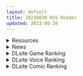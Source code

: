 ```yaml
---
layout: default
title: 20230830 RSS Reader
updated: 2023-08-30
---
```


<details class='content-parent'>
<summary>
Resources
</summary>
<details class='content-child'>
<summary>
<span class='rss-title'> [RJ01041393][ママの匂い (褌)] メスガキロリビッチな姪っ子に恋をして </span> <a class='rss-link' href='https://gmgard.com/gm123479' target='_blank'>&nbsp;</a>
<div class='rss-published'> 🕛 20230829 15:53:59</div>
</summary>
<img src="https://static.gmgard.us/Images/upload/25879292353593511.jpg" /><br /><p>大叔狠狠地教育（调教）喜欢戏耍大人的雌小鬼侄女。</p>
</details>
<details class='content-child'>
<summary>
<span class='rss-title'> [Hanime翻译][RJ01005309][survive] NTRサバイバル~女性教師が生徒と遭難した15日間の記録~ モーションコミック版 </span> <a class='rss-link' href='https://gmgard.com/gm123477' target='_blank'>&nbsp;</a>
<div class='rss-published'> 🕛 20230829 15:28:19</div>
</summary>
<img src="https://static.gmgard.us/Images/upload/21123292328190078.jpg" /><br /><p>祸不单行的遭难故事。</p>
</details>
<details class='content-child'>
<summary>
<span class='rss-title'> [一青二白汉化组][190628][Guilty]虜ノ旋律-refrain- 調律される処女たちと女教師 [汉化补丁测试版] </span> <a class='rss-link' href='https://gmgard.com/gm123476' target='_blank'>&nbsp;</a>
<div class='rss-published'> 🕛 20230829 15:00:11</div>
</summary>
<img src="https://static.gmgard.us/Images/upload/74564292259492497.jpg" /><br /><p>游戏官网：http://www.guilty-soft.com/product/shirabe_refrain/</p>
</details>
<details class='content-child'>
<summary>
<span class='rss-title'> [自购](全彩合集)(C102)[The Dungeon In Yarn (与根金次)]団地の子と秘密基地で身体ぜんぶ好奇心2+何度注意しても姪がえっちな自撮りを送ってくる </span> <a class='rss-link' href='https://gmgard.com/gm123475' target='_blank'>&nbsp;</a>
<div class='rss-published'> 🕛 20230829 14:50:27</div>
</summary>
<img src="https://static.gmgard.us/Images/upload/80517292228248674.jpg" /><br /><p>新作二合一了！秘密基地好奇心的前作站内好像没有，但是相信大家看过！这两作逛了逛好像没有其他地方有，就自己买了！各位随意转载啊！往汉化组脸上转！这作者本子好像大多都被汉化啦！如果DL有汉化版我会更</p>
</details>
<details class='content-child'>
<summary>
<span class='rss-title'> (C102) [新春山東省 (ぶかつ)] Hだいすき金髪白人爆乳留学生が隣の部屋に引っ越してきた!!3 ~爆乳母娘を俺の妻にした!!~ (オリジナル) </span> <a class='rss-link' href='https://gmgard.com/gm123474' target='_blank'>&nbsp;</a>
<div class='rss-published'> 🕛 20230829 12:17:58</div>
</summary>
<img src="https://static.gmgard.us/Images/upload/84668292017575489.jpg" /><br /><p>屌丝靠着艹外国金发母女翻身，成为人生赢家的故事。</p>
</details>
<details class='content-child'>
<summary>
<span class='rss-title'> [无修正][未知字幕组][moon rock] viper gts 1-3 </span> <a class='rss-link' href='https://gmgard.com/gm123473' target='_blank'>&nbsp;</a>
<div class='rss-published'> 🕛 20230829 12:08:24</div>
</summary>
<img src="https://iili.io/HyWN1tf.gif" /><br /><p>恶魔跟人类达成契约后 人类的灵魂就交给恶魔 而天使注意到大量灵魂消失了 推测肯定是恶魔干的 于是一场神魔大战开始了</p>
</details>
<details class='content-child'>
<summary>
<span class='rss-title'> [自购][RJ01090553][Dr.VERMILION(ペテン師)]レベルカンストきりたんのこんなハズではダンジョン </span> <a class='rss-link' href='https://gmgard.com/gm123469' target='_blank'>&nbsp;</a>
<div class='rss-published'> 🕛 20230829 12:02:02</div>
</summary>
<img src="https://static.gmgard.us/Images/upload/1927291812128716.jpg" /><br /><p>感觉最近触手能量不足，所以去DL物色了一下。发现有家熟悉的社团又出新作了（就是之前做拟MC的那款黄油的社团）。</p>
</details>
<details class='content-child'>
<summary>
<span class='rss-title'> 【新汉化作品】[Guilty] 虜ノ旋律-refrain- 調律される処女たちと女教師 / 虏之旋律-refrain- 调律的处女与女教师 汉化硬盘版[3.05G][一青二白汉化组][BDOD] </span> <a class='rss-link' href='https://www.south-plus.net/read.php?tid=1930205' target='_blank'>&nbsp;</a>
<div class='rss-published'> 🕛 20230829 11:46:53</div>
</summary>
<img src='https://img.imoutomoe.net/\images/2023/08/29/2e39a704ec3acbf36.jpg'/>
<img src='https://img.imoutomoe.net/\images/2023/08/29/3e9ae77af062ac376.jpg'/>
<img src='https://img.imoutomoe.net/\images/2023/08/29/456f7ae7707daef17.jpg'/>
[img]https://img.imoutomoe.net/p_w_picpath/2023/08/29 ..
</details>
<details class='content-child'>
<summary>
<span class='rss-title'> 【新汉化作品】【原创】[guilty] 虜ノ旋律 －refrain－ 調律される処女たちと女教師 汉化测试版[一青二白汉化组][3.04G][秒传+mega] </span> <a class='rss-link' href='https://www.south-plus.net/read.php?tid=1929958' target='_blank'>&nbsp;</a>
<div class='rss-published'> 🕛 20230829 07:38:25</div>
</summary>
<img src='https://file.cangku.moe/images/dadc21ff90e59780099f1813894926d5.webp'/>
游戏官网：[url]http://www.guilty-soft.com/product/shirabe_refrain/[/url]
游戏介绍：

<img src='https://s2.loli.net/2023/08/29/cGMqd8HOfo6lNV7.jpg'/>
<img src='https://s2.loli.net/2023/08/29/L1UBDi2Zt5lgfG7.jpg'/>
 ..
</details>
<details class='content-child'>
<summary>
<span class='rss-title'> 第9页 上色完成 </span> <a class='rss-link' href='https://gmgard.com/gm123468' target='_blank'>&nbsp;</a>
<div class='rss-published'> 🕛 20230829 06:42:27</div>
</summary>
<img src="https://static.gmgard.us/Images/upload/81011291023465227.jpg" /><br /><p>后面要打码的地方越来越多啦，以后研究个方法让各位可以还原无码比较好吧，等着多研究研究好了。</p>
</details>

</details>
<details class='content-parent'>
<summary>
News
</summary>
<details class='content-child'>
<summary>
<span class='rss-title'> 《悄語承諾DAYS~與杏奈的同居14日~》Steam開放試玩，和青梅竹馬甜蜜度過整個寒假 </span> <a class='rss-link' href='https://www.4gamers.com.tw/news/detail/59431/whispered-promises-14-days-of-love-with-anna-demo-launch-on-steam' target='_blank'>&nbsp;</a>
<div class='rss-published'> 🕛 20230829 17:25:08</div>
</summary>
<img src="https://img.4gamers.com.tw/news-image/ca5bf9cb-2e86-4248-8184-313faed30e62.jpg"/>
終究是年輕人，第一次同居肯定把持不住。
</details>
<details class='content-child'>
<summary>
<span class='rss-title'> Steam純愛成人新作《妖狐的戀愛學程》與遜砲妖狐的同居生活，再叫她變給你看 </span> <a class='rss-link' href='https://www.4gamers.com.tw/news/detail/59428/mango-party-new-avg-kons-lesson-steam-page' target='_blank'>&nbsp;</a>
<div class='rss-published'> 🕛 20230829 15:45:52</div>
</summary>
<img src="https://img.4gamers.com.tw/news-image/083b1e0d-85ee-4ea4-9d0b-eeee1545ec81.jpg"/>
你給我變！
</details>

</details>
<details class='content-parent'>
<summary>
DLsite Game Ranking
</summary>
<details class='content-child'>
<summary>
<span class='rss-title'> 護身術道場 秘密のNTRレッスン -葵編- [WAKUWAKU] </span> <a class='rss-link' href='https://www.dlsite.com/maniax/work/=/product_id/RJ01083821.html' target='_blank'>&nbsp;</a>
<div class='rss-published'> 🕛 20230830 13:10:04</div>
</summary>
<img src ="http://img.dlsite.jp/modpub/images2/work/doujin/RJ01084000/RJ01083821_img_main.jpg"/><br/>護身術道場 秘密のNTRレッスンのDLCをプレイする為には、別途ゲーム本体が必要です。山神の娘である葵ちゃんと主人公のストーリーを描いています。
</details>
<details class='content-child'>
<summary>
<span class='rss-title'> バレないように裸コートで露出するセレカさん [しーぶるそふと] </span> <a class='rss-link' href='https://www.dlsite.com/maniax/work/=/product_id/RJ01062825.html' target='_blank'>&nbsp;</a>
<div class='rss-published'> 🕛 20230830 13:10:04</div>
</summary>
<img src ="http://img.dlsite.jp/modpub/images2/work/doujin/RJ01063000/RJ01062825_img_main.jpg"/><br/>過激な露出がしたい vs 過激なほどバレやすくなる! あなたはバレない? ドキドキ感異常! 新感覚の3Dステルス露出アクションゲーム
</details>
<details class='content-child'>
<summary>
<span class='rss-title'> 護身術道場 秘密のNTRレッスン [WAKUWAKU] </span> <a class='rss-link' href='https://www.dlsite.com/maniax/work/=/product_id/RJ01053661.html' target='_blank'>&nbsp;</a>
<div class='rss-published'> 🕛 20230830 13:10:04</div>
</summary>
<img src ="http://img.dlsite.jp/modpub/images2/work/doujin/RJ01054000/RJ01053661_img_main.jpg"/><br/>これはシミュレーション系のエロゲーで、ユーモアな要素が盛り込まれています。
</details>
<details class='content-child'>
<summary>
<span class='rss-title'> 満車率300% 弐:Append.2 ハコヅメ連結ぱっち [ベルゼブブ] </span> <a class='rss-link' href='https://www.dlsite.com/maniax/work/=/product_id/RJ01026171.html' target='_blank'>&nbsp;</a>
<div class='rss-published'> 🕛 20230830 13:10:04</div>
</summary>
<img src ="http://img.dlsite.jp/modpub/images2/work/doujin/RJ01027000/RJ01026171_img_main.jpg"/><br/>満車率300%弐のアップグレードデータです。
</details>
<details class='content-child'>
<summary>
<span class='rss-title'> Ruled by Rule ～規則支配～ [KineticDog] </span> <a class='rss-link' href='https://www.dlsite.com/maniax/work/=/product_id/RJ01073903.html' target='_blank'>&nbsp;</a>
<div class='rss-published'> 🕛 20230830 13:10:04</div>
</summary>
<img src ="http://img.dlsite.jp/modpub/images2/work/doujin/RJ01074000/RJ01073903_img_main.jpg"/><br/>強姦や催眠洗脳のエッチ要素を主に、戦闘も含むRPGです。エッチな内容は戦闘部分に重点を置いており、戦闘敗北CGを待つことはなくエロ演出はすべて戦闘シーンで行われます。
</details>

</details>
<details class='content-parent'>
<summary>
DLsite Voice Ranking
</summary>
<details class='content-child'>
<summary>
<span class='rss-title'> 下课后陪睡俱乐部～在双JK和叶和和歌的胸枕上舒服地休息～ [青春×フェティシズム] </span> <a class='rss-link' href='https://www.dlsite.com/maniax/work/=/product_id/RJ01088442.html' target='_blank'>&nbsp;</a>
<div class='rss-published'> 🕛 20230830 13:10:07</div>
</summary>
<img src ="http://img.dlsite.jp/modpub/images2/work/doujin/RJ01089000/RJ01088442_img_main.jpg"/><br/>超密接陪睡场景♪「交给我吧?」「我,也会努力的」 这次是夜晚下课后的色色陪睡体验!会温柔地引导您的积极&清纯JK组合。 积极JK和叶,和拥有色色胸部的和歌会在您耳边甜甜低语诱导您边射精边舒服地睡去♪
</details>
<details class='content-child'>
<summary>
<span class='rss-title'> 下課後陪睡社團～在雙JK和葉與和歌的胸枕上舒服地休息～ [青春×フェティシズム] </span> <a class='rss-link' href='https://www.dlsite.com/maniax/work/=/product_id/RJ01088457.html' target='_blank'>&nbsp;</a>
<div class='rss-published'> 🕛 20230830 13:10:07</div>
</summary>
<img src ="http://img.dlsite.jp/modpub/images2/work/doujin/RJ01089000/RJ01088457_img_main.jpg"/><br/>超緊密陪睡場景♪「交給我吧?」「我,也會努力的」 這次是夜晚下課後的色色陪睡體驗!會溫柔地引導您的積極&清爽JK組合。 積極JK和葉,和擁有色色胸部的和歌會在您耳邊甜甜低語誘導您邊射精邊舒服地睡去♪
</details>
<details class='content-child'>
<summary>
<span class='rss-title'> いつも余裕たっぷりの井上先輩は、実はアナルがクソ弱い [DLsite × AliosArvin] </span> <a class='rss-link' href='https://www.dlsite.com/maniax/work/=/product_id/RJ01053787.html' target='_blank'>&nbsp;</a>
<div class='rss-published'> 🕛 20230830 13:10:07</div>
</summary>
<img src ="http://img.dlsite.jp/modpub/images2/work/doujin/RJ01054000/RJ01053787_img_main.jpg"/><br/>ところどころSっぽいアリス先輩ですが、 とある間違いから、あなたの前で、あなた以外誰にも見せたことのない『弱点』を晒してしまい――!?
</details>
<details class='content-child'>
<summary>
<span class='rss-title'> 超能力学園トップの俺が学園2位の後輩女子にハメられて敗北奴隷になるまで [Cream Pan] </span> <a class='rss-link' href='https://www.dlsite.com/maniax/work/=/product_id/RJ01074683.html' target='_blank'>&nbsp;</a>
<div class='rss-published'> 🕛 20230830 13:10:07</div>
</summary>
<img src ="http://img.dlsite.jp/modpub/images2/work/doujin/RJ01075000/RJ01074683_img_main.jpg"/><br/>学園一位からの惨めな転落劇!美少女後輩の能力と言葉で弄ばれ、トップとして、男としてのプライドがズタズタに…
</details>
<details class='content-child'>
<summary>
<span class='rss-title'> 【傲嬌雌小鬼】家裡出現可愛的兔妖,只好勉為其難當她的奴僕了?【中文音聲】 [Bedtime Story 被談聲聆] </span> <a class='rss-link' href='https://www.dlsite.com/maniax/work/=/product_id/RJ01083417.html' target='_blank'>&nbsp;</a>
<div class='rss-published'> 🕛 20230830 13:10:07</div>
</summary>
<img src ="http://img.dlsite.jp/modpub/images2/work/doujin/RJ01084000/RJ01083417_img_main.jpg"/><br/>某天加班回到家,竟發現家裡有個長著兔耳朵、奇裝異服的小女孩!? 「當本小姐的奴僕,供養本小姐吧。」 面對她突如其來的要求,難道只能答應了嗎……?
</details>

</details>
<details class='content-parent'>
<summary>
DLsite Comic Ranking
</summary>
<details class='content-child'>
<summary>
<span class='rss-title'> メイド教育3-没落貴族瑠璃川椿- [きょくちょ局] </span> <a class='rss-link' href='https://www.dlsite.com/maniax/work/=/product_id/RJ417751.html' target='_blank'>&nbsp;</a>
<div class='rss-published'> 🕛 20230830 13:10:10</div>
</summary>
<img src ="http://img.dlsite.jp/modpub/images2/work/doujin/RJ418000/RJ417751_img_main.jpg"/><br/>『メイド教育。』第三弾! 昨晩の『教育』から一夜明け、ご主人様に呼び出された元貴族、瑠璃川 椿は、後輩が側にいるにも関わらず、廊下で手淫され想像以上に感じてしまう…。 自分の身体の変化に戸惑いつつも、貴族の誇りを失わぬように気丈に振る舞う椿… 。だが、毎日続く変態的なメイド教育に、次第に心と身体を快楽に蝕まれていく…!  恥辱にまみれた表情を浮かべ白く柔らかいおっぱいをさらす元令嬢の痴態をぜひご堪能くださいっ!
</details>
<details class='content-child'>
<summary>
<span class='rss-title'> 性処理サーヴァント IN マイルーム+オナニーだけなら大丈夫? [Try&方言二人社會] </span> <a class='rss-link' href='https://www.dlsite.com/maniax/work/=/product_id/RJ01093433.html' target='_blank'>&nbsp;</a>
<div class='rss-published'> 🕛 20230830 13:10:10</div>
</summary>
<img src ="http://img.dlsite.jp/modpub/images2/work/doujin/RJ01094000/RJ01093433_img_main.jpg"/><br/>サークル「TRY&方言二人社会」がC92,C92で発売した同人誌。
</details>
<details class='content-child'>
<summary>
<span class='rss-title'> 新しい風紀委員長が巨乳すぎる件 [Try&方言二人社會] </span> <a class='rss-link' href='https://www.dlsite.com/maniax/work/=/product_id/RJ01083517.html' target='_blank'>&nbsp;</a>
<div class='rss-published'> 🕛 20230830 13:10:10</div>
</summary>
<img src ="http://img.dlsite.jp/modpub/images2/work/doujin/RJ01084000/RJ01083517_img_main.jpg"/><br/>新學期轉學過來的謎之風紀委員長,今天也努力幫學生們排解過剩的性慾!!
</details>
<details class='content-child'>
<summary>
<span class='rss-title'> 共墮2～發誓結婚的女友被人奪走的我最終也一同雌墮的末路～ [トランス・トリビューン] </span> <a class='rss-link' href='https://www.dlsite.com/maniax/work/=/product_id/RJ01090245.html' target='_blank'>&nbsp;</a>
<div class='rss-published'> 🕛 20230830 13:10:10</div>
</summary>
<img src ="http://img.dlsite.jp/modpub/images2/work/doujin/RJ01091000/RJ01090245_img_main.jpg"/><br/>「成對」墮落的兩人,其結局是……!?男女雙方一同被人寢取的·女裝雌墮物語!!
</details>
<details class='content-child'>
<summary>
<span class='rss-title'> 委員長の催●海水浴 [STUDIOふあん] </span> <a class='rss-link' href='https://www.dlsite.com/maniax/work/=/product_id/RJ404252.html' target='_blank'>&nbsp;</a>
<div class='rss-published'> 🕛 20230830 13:10:10</div>
</summary>
<img src ="http://img.dlsite.jp/modpub/images2/work/doujin/RJ405000/RJ404252_img_main.jpg"/><br/>逆催●+底なし性欲ムッツリ委員長+ラブコメメス奴●調教。露出調教海水浴別荘編フルカラー74ページ
</details>

</details>
